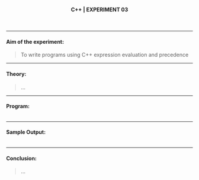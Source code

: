 <h4 align=center><b>C++ | EXPERIMENT 03</b></h4>
<br>

---

#### **Aim of the experiment:**
> To write programs using C++ expression evaluation and precedence

---

#### **Theory:**
> ...

---

#### **Program:**
```cpp

```

---

#### **Sample Output:**
```cpp

```

---

#### **Conclusion:**
> ...